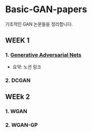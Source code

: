 # Basic-GAN-papers
기초적인 GAN 논문들을 정리합니다.

## WEEK 1

### 1. [Generative Adversarial Nets](https://papers.nips.cc/paper/5423-generative-adversarial-nets.pdf)
- 요약: 노션 링크

### 2. DCGAN


## WEEk 2

### 1. WGAN

### 2. WGAN-GP

